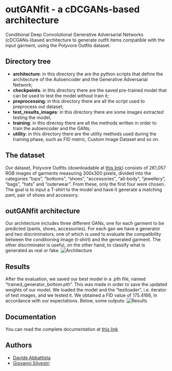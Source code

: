 
# outGANfit - a cDCGANs-based architecture

Conditional Deep Convolutional Generative Adversarial Networks (cDCGANs‐)based architecture to generate outfit items compatible with the input garment, using the Polyvore Outfits dataset. 

## Directory tree

- **architecture**: in this directory the are the python scripts that define the architecture of the Autoencoder and the Generative Adversarial Network;
- **checkpoints**: in this directory there are the saved pre-trained model that can be used to test the model without train it;
- **preprocessing**: in this directory there are all the script used to preprocess out dataset;
- **test_results_images**: in this directory there are some images extracted testing the model;
- **training**: in this directoy there are all the methods written in order to train the autoencoder and the GANs;
- **utility**: in this directory there are the utility methods used during the training phase, such as FID metric, Custom Image Dataset and so on.

## The dataset

Our dataset, Polyvore Outfits (downloadable at [this link](https://drive.google.com/file/d/13-J4fAPZahauaGycw3j_YvbAHO7tOTW5/view)) consists of 261,057 RGB
images of garments measuring 300x300 pixels, divided into the categories “tops”,
“bottoms”, “shoes”, “accessories”, “all-body”, “jewellery”, “bags”, “hats” and
“outerwear”. From these, only the first four were chosen.
The goal is to input a T-shirt to the model and have it generate a matching pant, pair of shoes and accessory.

## outGANfit architecture

Our architecture includes three different GANs, one for each garment to be predicted (pants, shoes, accessories). For each gan we have a generator and two discriminators, one of which is used to evaluate the compatibility between the conditioning image (t-shirt) and the generated garment. The other discriminator is useful, on the other hand, to classify what is generated as real or fake.
![Architecture](https://i.ibb.co/C5KP874/Screenshot-2024-01-10-alle-15-25-35.png)

## Results

After the evaluation, we saved our best model in a .pth file, named “trained_generator_bottom.pth”. This was made in order to save the updated weights of our model.
We loaded the model and the “testloader”, i.e. iterator of test images, and we tested it.
We obtained a FID value of 175.4166, in accordance with our expectations.
Below, some outputs:
![Results](https://i.ibb.co/nfD6t2s/Screenshot-2024-01-10-alle-15-37-09.png)

## Documentation

You can read the complete documentation at [this link](https://drive.google.com/file/d/1PjbH4C5pEDCSzFhB6YGW-dFH3mL-3fwI/view?usp=sharing)


## Authors

- [Davide Abbattista](https://www.github.com/davide-abbattista)
- [Giovanni Silvestri](https://www.github.com/vannisil)

